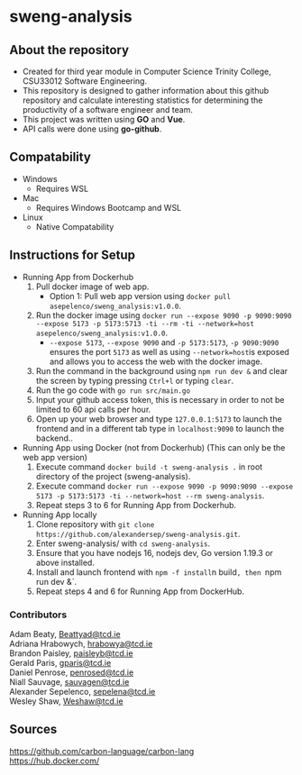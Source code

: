 # sweng-analysis

## About the repository 

* Created for third year module in Computer Science Trinity College, CSU33012 Software Engineering.
* This repository is designed to gather information about this github repository and calculate 
  interesting statistics for determining the productivity of a software engineer and team.
* This project was written using **GO** and **Vue**.
* API calls were done using **go-github**.

## Compatability

* Windows
    - Requires WSL
* Mac
    - Requires Windows Bootcamp and WSL
* Linux
    - Native Compatability

## Instructions for Setup

* Running App from Dockerhub
    1. Pull docker image of web app.
        * Option 1: Pull web app version using `docker pull asepelenco/sweng_analysis:v1.0.0`.
    2. Run the docker image using `docker run --expose 9090 -p 9090:9090 --expose 5173 -p 5173:5713 -ti --rm -ti --network=host asepelenco/sweng_analysis:v1.0.0`.
        * `--expose 5173`, `--expose 9090` and `-p 5173:5173`, `-p 9090:9090` ensures the port `5173` as well as using `--network=host`is exposed and allows you to access the web
          with the docker image.
    3. Run the command in the background using `npm run dev &` and clear the screen by typing pressing `Ctrl+l` or typing `clear`.
    4. Run the go code with `go run src/main.go`
    5. Input your github access token, this is necessary in order to not be limited to 60 api calls per hour.
    6. Open up your web browser and type `127.0.0.1:5173` to launch the frontend and in a different tab type in `localhost:9090` to launch the backend..
* Running App using Docker (not from Dockerhub) (This can only be the web app version)
    1. Execute command `docker build -t sweng-analysis .` in root directory of the project (sweng-analysis).
    2. Execute command `docker run --expose 9090 -p 9090:9090 --expose 5173 -p 5173:5173 -ti --network=host --rm sweng-analysis`.
    3. Repeat steps 3 to 6 for Running App from Dockerhub.
* Running App locally
    1. Clone repository with `git clone https://github.com/alexandersep/sweng-analysis.git`.
    2. Enter sweng-analysis/ with `cd sweng-analysis`.
    3. Ensure that you have nodejs 16, nodejs dev, Go version 1.19.3 or above installed.
    4. Install and launch frontend with `npm -f install`n build`, then `npm run dev &`.
    6. Repeat steps 4 and 6 for Running App from DockerHub.

### Contributors

Adam Beaty, Beattyad@tcd.ie  
Adriana Hrabowych, hrabowya@tcd.ie   
Brandon Paisley, paisleyb@tcd.ie   
Gerald Paris, gparis@tcd.ie  
Daniel Penrose, penrosed@tcd.ie  
Niall Sauvage, sauvagen@tcd.ie    
Alexander Sepelenco, sepelena@tcd.ie     
Wesley Shaw, Weshaw@tcd.ie

## Sources

https://github.com/carbon-language/carbon-lang  
https://hub.docker.com/
